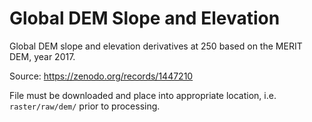# Global DEM Slope and Elevation

Global DEM slope and elevation derivatives at 250 based on the MERIT DEM, year 2017.

Source: https://zenodo.org/records/1447210

File must be downloaded and place into appropriate location, i.e.
`raster/raw/dem/` prior to processing.
